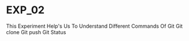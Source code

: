 # EXP_02
This Experiment Help's Us To Understand Different Commands Of Git
Git clone 
Git push
Git Status
